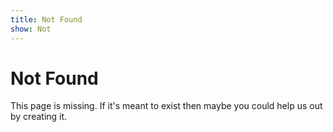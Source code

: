 ```yaml
---
title: Not Found
show: Not
---
```


# Not Found

This page is missing. If it's meant to exist then maybe you could help us out by creating it.
